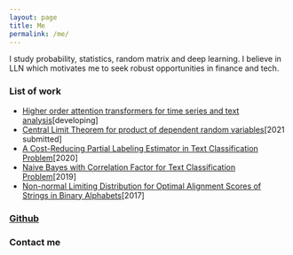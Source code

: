 ```yaml
---
layout: page
title: Me
permalink: /me/
---
```


I study probability, statistics, random matrix and deep learning. I believe in LLN which motivates me to seek robust opportunities in finance and tech.

### List of work

* [Higher order  attention transformers for time series and text analysis]()[developing]
* [Central Limit Theorem for product of dependent random variables](https://github.com/juntaoduan/product-CLT)[2021 submitted]
* [A Cost-Reducing Partial Labeling Estimator in Text Classification Problem](https://link.springer.com/chapter/10.1007/978-3-030-39442-4_37)[2020]
* [Naive Bayes with Correlation Factor for Text Classification Problem](https://ieeexplore.ieee.org/document/8999119)[2019]
* [Non-normal Limiting Distribution for Optimal Alignment Scores of Strings in Binary Alphabets](https://link.springer.com/article/10.1007/s10955-017-1835-6)[2017]

### [Github](https://github.com/juntaoduan)


### Contact me

[](mailto:)
